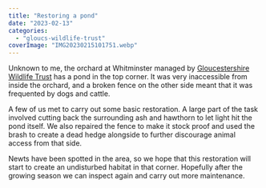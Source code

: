 ```yaml
---
title: "Restoring a pond"
date: "2023-02-13"
categories: 
  - "gloucs-wildlife-trust"
coverImage: "IMG20230215101751.webp"
---
```


Unknown to me, the orchard at Whitminster managed by [Gloucestershire Wildlife Trust](https://www.gloucestershirewildlifetrust.co.uk/volunteer) has a pond in the top corner. It was very inaccessible from inside the orchard, and a broken fence on the other side meant that it was frequented by dogs and cattle.

A few of us met to carry out some basic restoration. A large part of the task involved cutting back the surrounding ash and hawthorn to let light hit the pond itself. We also repaired the fence to make it stock proof and used the brash to create a dead hedge alongside to further discourage animal access from that side.

Newts have been spotted in the area, so we hope that this restoration will start to create an undisturbed habitat in that corner. Hopefully after the growing season we can inspect again and carry out more maintenance.
